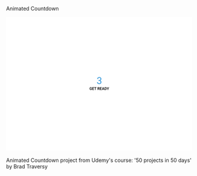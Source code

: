 Animated Countdown

![Design preview image for animated countdown project](/images/preview.png)

Animated Countdown project from Udemy's course: '50 projects in 50 days' by Brad Traversy
